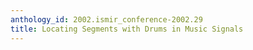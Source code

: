 ```yaml
---
anthology_id: 2002.ismir_conference-2002.29
title: Locating Segments with Drums in Music Signals
---
```

